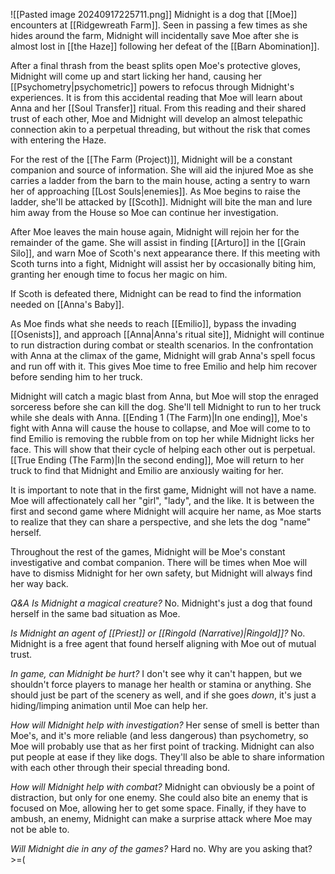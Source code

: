 ![[Pasted image 20240917225711.png]]
Midnight is a dog that [[Moe]] encounters at [[Ridgewreath Farm]]. Seen in passing a few times as she hides around the farm, Midnight will incidentally save Moe after she is almost lost in [[the Haze]] following her defeat of the [[Barn Abomination]]. 

After a final thrash from the beast splits open Moe's protective gloves, Midnight will come up and start licking her hand, causing her [[Psychometry|psychometric]] powers to refocus through Midnight's experiences. It is from this accidental reading that Moe will learn about Anna and her [[Soul Transfer]] ritual. From this reading and their shared trust of each other, Moe and Midnight will develop an almost telepathic connection akin to a perpetual threading, but without the risk that comes with entering the Haze.

For the rest of the [[The Farm (Project)]], Midnight will be a constant companion and source of information. She will aid the injured Moe as she carries a ladder from the barn to the main house, acting a sentry to warn her of approaching [[Lost Souls|enemies]]. As Moe begins to raise the ladder, she'll be attacked by [[Scoth]]. Midnight will bite the man and lure him away from the House so Moe can continue her investigation.

After Moe leaves the main house again, Midnight will rejoin her for the remainder of the game. She will assist in finding [[Arturo]] in the [[Grain Silo]], and warn Moe of Scoth's next appearance there. If this meeting with Scoth turns into a fight, Midnight will assist her by occasionally biting him, granting her enough time to focus her magic on him.

If Scoth is defeated there, Midnight can be read to find the information needed on [[Anna's Baby]].

As Moe finds what she needs to reach [[Emilio]], bypass the invading [[Osenists]], and approach [[Anna|Anna's ritual site]], Midnight will continue to run distraction during combat or stealth scenarios. In the confrontation with Anna at the climax of the game, Midnight will grab Anna's spell focus and run off with it. This gives Moe time to free Emilio and help him recover before sending him to her truck.

Midnight will catch a magic blast from Anna, but Moe will stop the enraged sorceress before she can kill the dog. She'll tell Midnight to run to her truck while she deals with Anna. [[Ending 1 (The Farm)|In one ending]], Moe's fight with Anna will cause the house to collapse, and Moe will come to to find Emilio is removing the rubble from on top her while Midnight licks her face. This will show that their cycle of helping each other out is perpetual. [[True Ending (The Farm)|In the second ending]], Moe will return to her truck to find that Midnight and Emilio are anxiously waiting for her.

It is important to note that in the first game, Midnight will not have a name. Moe will affectionately call her "girl", "lady", and the like. It is between the first and second game where Midnight will acquire her name, as Moe starts to realize that they can share a perspective, and she lets the dog "name" herself.

Throughout the rest of the games, Midnight will be Moe's constant investigative and combat companion. There will be times when Moe will have to dismiss Midnight for her own safety, but Midnight will always find her way back. 

*Q&A*
*Is Midnight a magical creature?*
No. Midnight's just a dog that found herself in the same bad situation as Moe.

*Is Midnight an agent of [[Priest]] or [[Ringold (Narrative)|Ringold]]?*
No. Midnight is a free agent that found herself aligning with Moe out of mutual trust.

*In game, can Midnight be hurt?*
I don't see why it can't happen, but we shouldn't force players to manage her health or stamina or anything. She should just be part of the scenery as well, and if she goes *down*, it's just a hiding/limping animation until Moe can help her.

*How will Midnight help with investigation?*
Her sense of smell is better than Moe's, and it's more reliable (and less dangerous) than psychometry, so Moe will probably use that as her first point of tracking. Midnight can also put people at ease if they like dogs. They'll also be able to share information with each other through their special threading bond.

*How will Midnight help with combat?*
Midnight can obviously be a point of distraction, but only for one enemy. She could also bite an enemy that is focused on Moe, allowing her to get some space. Finally, if they have to ambush, an enemy, Midnight can make a surprise attack where Moe may not be able to.

*Will Midnight die in any of the games?*
Hard no. Why are you asking that? >=(